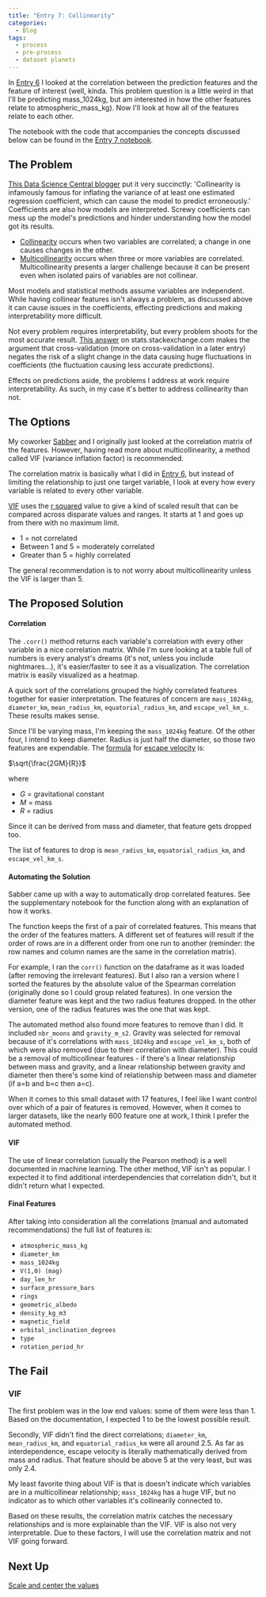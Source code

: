 ```yaml
---
title: "Entry 7: Collinearity"
categories:
  - Blog
tags:
  - process
  - pre-process
  - dataset planets
---
```


In [Entry 6](https://julielinx.github.io/blog/06_correlation/) I looked at the correlation between the prediction features and the feature of interest (well, kinda. This problem question is a little weird in that I'll be predicting mass_1024kg, but am interested in how the other features relate to atmospheric_mass_kg). Now I'll look at how all of the features relate to each other.

The notebook with the code that accompanies the concepts discussed below can be found in the [Entry 7 notebook](https://github.com/julielinx/datascience_diaries/blob/master/01_ml_process/07_nb_collinearity.ipynb).

## The Problem

[This Data Science Central blogger](https://www.datasciencecentral.com/profiles/blogs/multicollinearity-a-problem-or-an-opportunity) put it very succinctly: 'Collinearity is infamously famous for inflating the variance of at least one estimated regression coefficient, which can cause the model to predict erroneously.' Coefficients are also how models are interpreted. Screwy coefficients can mess up the model's predictions and hinder understanding how the model got its results.

- [Collinearity](https://statisticsbyjim.com/regression/multicollinearity-in-regression-analysis/) occurs when two variables are correlated; a change in one causes changes in the other.
- [Multicollinearity](https://etav.github.io/python/vif_factor_python.html) occurs when three or more variables are correlated. Multicollinearity presents a larger challenge because it can be present even when isolated pairs of variables are not collinear.

Most models and statistical methods assume variables are independent. While having collinear features isn't always a problem, as discussed above it can cause issues in the coefficients, effecting predictions and making interpretability more difficult.

Not every problem requires interpretability, but every problem shoots for the most accurate result. [This answer](https://stats.stackexchange.com/questions/168622/why-is-multicollinearity-not-checked-in-modern-statistics-machine-learning) on stats.stackexchange.com makes the argument that cross-validation (more on cross-validation in a later entry) negates the risk of a slight change in the data causing huge fluctuations in coefficients (the fluctuation causing less accurate predictions).

Effects on predictions aside, the problems I address at work require interpretability. As such, in my case it's better to address collinearity than not.

## The Options

My coworker [Sabber](https://medium.com/@sabber) and I originally just looked at the correlation matrix of the features. However, having read more about multicollinearity, a method called VIF (variance inflation factor) is recommended.

The correlation matrix is basically what I did in [Entry 6](https://julielinx.github.io/blog/06_correlation/), but instead of limiting the relationship to just one target variable, I look at every how every variable is related to every other variable.

[VIF](https://www.statisticshowto.datasciencecentral.com/variance-inflation-factor/) uses the [r squared](https://www.statisticshowto.datasciencecentral.com/adjusted-r2/) value to give a kind of scaled result that can be compared across disparate values and ranges. It starts at 1 and goes up from there with no maximum limit.
- 1 = not correlated
- Between 1 and 5 = moderately correlated
- Greater than 5 = highly correlated

The general recommendation is to not worry about multicollinearity unless the VIF is larger than 5.

## The Proposed Solution

#### Correlation

The `.corr()` method returns each variable's correlation with every other variable in a nice correlation matrix. While I'm sure looking at a table full of numbers is every analyst's dreams (it's not, unless you include nightmares...), it's easier/faster to see it as a visualization. The correlation matrix is easily visualized as a heatmap.

A quick sort of the correlations grouped the highly correlated features together for easier interpretation. The features of concern are `mass_1024kg`, `diameter_km`, `mean_radius_km`, `equatorial_radius_km`, and `escape_vel_km_s`. These results makes sense.

Since I'll be varying mass, I'm keeping the `mass_1024kg` feature. Of the other four, I intend to keep diameter. Radius is just half the diameter, so those two features are expendable. The [formula](https://en.wikibooks.org/wiki/LaTeX/Mathematics) for [escape velocity](https://www.toppr.com/guides/physics-formulas/escape-velocity-formula/) is:

$\sqrt{\frac{2GM}{R}}$

where

- $G$ = gravitational constant
- $M$ = mass
- $R$ = radius

Since it can be derived from mass and diameter, that feature gets dropped too.

The list of features to drop is `mean_radius_km`, `equatorial_radius_km`, and `escape_vel_km_s`.

#### Automating the Solution

Sabber came up with a way to automatically drop correlated features. See the supplementary notebook for the function along with an explanation of how it works.

The function keeps the first of a pair of correlated features. This means that the order of the features matters. A different set of features will result if the order of rows are in a different order from one run to another (reminder: the row names and column names are the same in the correlation matrix).

For example, I ran the `corr()` function on the dataframe as it was loaded (after removing the irrelevant features). But I also ran a version where I sorted the features by the absolute value of the Spearman correlation (originally done so I could group related features). In one version the diameter feature was kept and the two radius features dropped. In the other version, one of the radius features was the one that was kept.

The automated method also found more features to remove than I did. It included `nbr_moons` and `gravity_m_s2`. Gravity was selected for removal because of it's correlations with `mass_1024kg` and `escape_vel_km_s`, both of which were also removed (due to their correlation with diameter). This could be a removal of multicollinear features - if there's a linear relationship between mass and gravity, and a linear relationship between gravity and diameter then there's some kind of relationship between mass and diameter (if a=b and b=c then a=c).

When it comes to this small dataset with 17 features, I feel like I want control over which of a pair of features is removed. However, when it comes to larger datasets, like the nearly 600 feature one at work, I think I prefer the automated method.

#### VIF

The use of linear correlation (usually the Pearson method) is a well documented in machine learning. The other method, VIF isn't as popular. I expected it to find additional interdependencies that correlation didn't, but it didn't return what I expected.

#### Final Features

After taking into consideration all the correlations (manual and automated recommendations) the full list of features is:

- `atmospheric_mass_kg`
- `diameter_km`
- `mass_1024kg`
- `V(1,0) (mag)`
- `day_len_hr`
-  `surface_pressure_bars`
- `rings`
- `geometric_albedo`
- `density_kg_m3`
- `magnetic_field`
- `orbital_inclination_degrees`
- `type`
- `rotation_period_hr`

## The Fail

### VIF

The first problem was in the low end values: some of them were less than 1. Based on the documentation, I expected 1 to be the lowest possible result.

Secondly, VIF didn't find the direct correlations; `diameter_km`, `mean_radius_km`, and `equatorial_radius_km` were all around 2.5. As far as interdependence, escape velocity is literally mathematically derived from mass and radius. That feature should be above 5 at the very least, but was only 2.4.

My least favorite thing about VIF is that is doesn't indicate which variables are in a multicollinear relationship; `mass_1024kg` has a huge VIF, but no indicator as to which other variables it's collinearily connected to.

Based on these results, the correlation matrix catches the necessary relationships and is more explainable than the VIF. VIF is also not very interpretable. Due to these factors, I will use the correlation matrix and not VIF going forward.

## Next Up

[Scale and center the values](https://julielinx.github.io/blog/08_center_scale_and_latex)